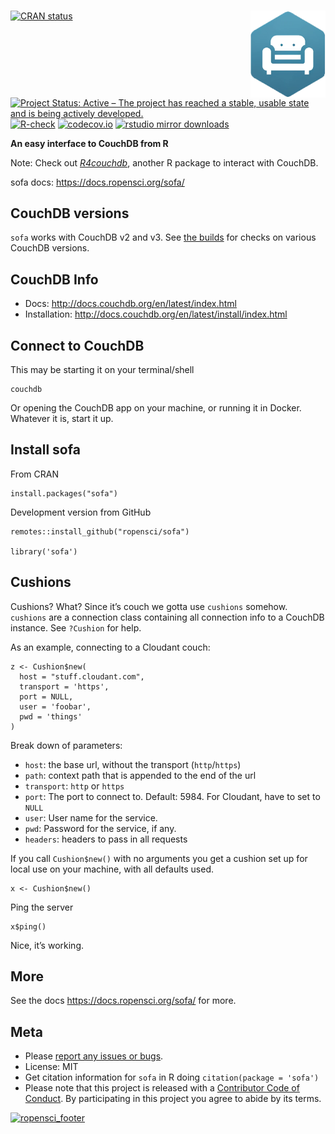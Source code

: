 # <img src="man/figures/logo.png" width=120px align="right" />

<!-- badges: start -->

[![CRAN
status](https://www.r-pkg.org/badges/version/sofa)](https://CRAN.R-project.org/package=sofa)
[![Project Status: Active – The project has reached a stable, usable
state and is being actively
developed.](https://www.repostatus.org/badges/latest/active.svg)](https://www.repostatus.org/#active)
[![R-check](https://github.com/ropensci/sofa/workflows/R-check/badge.svg)](https://github.com/ropensci/sofa/actions)
[![codecov.io](https://codecov.io/github/ropensci/sofa/coverage.svg?branch=master)](https://codecov.io/github/ropensci/sofa?branch=master)
[![rstudio mirror
downloads](https://cranlogs.r-pkg.org/badges/sofa?color=ff69b4)](https://github.com/metacran/cranlogs.app)
<!-- badges: end -->

**An easy interface to CouchDB from R**

Note: Check out [*R4couchdb*](https://github.com/wactbprot/R4CouchDB),
another R package to interact with CouchDB.

sofa docs: <https://docs.ropensci.org/sofa/>

## CouchDB versions

`sofa` works with CouchDB v2 and v3. See [the
builds](https://github.com/ropensci/sofa/actions?query=workflow%3AR-check)
for checks on various CouchDB versions.

## CouchDB Info

-   Docs: <http://docs.couchdb.org/en/latest/index.html>
-   Installation: <http://docs.couchdb.org/en/latest/install/index.html>

## Connect to CouchDB

This may be starting it on your terminal/shell

    couchdb

Or opening the CouchDB app on your machine, or running it in Docker.
Whatever it is, start it up.

## Install sofa

From CRAN

    install.packages("sofa")

Development version from GitHub

    remotes::install_github("ropensci/sofa")

    library('sofa')

## Cushions

Cushions? What? Since it’s couch we gotta use `cushions` somehow.
`cushions` are a connection class containing all connection info to a
CouchDB instance. See `?Cushion` for help.

As an example, connecting to a Cloudant couch:

    z <- Cushion$new(
      host = "stuff.cloudant.com",
      transport = 'https',
      port = NULL,
      user = 'foobar',
      pwd = 'things'
    )

Break down of parameters:

-   `host`: the base url, without the transport (`http`/`https`)
-   `path`: context path that is appended to the end of the url
-   `transport`: `http` or `https`
-   `port`: The port to connect to. Default: 5984. For Cloudant, have to
    set to `NULL`
-   `user`: User name for the service.
-   `pwd`: Password for the service, if any.
-   `headers`: headers to pass in all requests

If you call `Cushion$new()` with no arguments you get a cushion set up
for local use on your machine, with all defaults used.

    x <- Cushion$new()

Ping the server

    x$ping()

Nice, it’s working.

## More

See the docs <https://docs.ropensci.org/sofa/> for more.

## Meta

-   Please [report any issues or
    bugs](https://github.com/ropensci/sofa/issues).
-   License: MIT
-   Get citation information for `sofa` in R doing
    `citation(package = 'sofa')`
-   Please note that this project is released with a [Contributor Code
    of
    Conduct](https://github.com/ropensci/sofa/blob/master/CODE_OF_CONDUCT.md).
    By participating in this project you agree to abide by its terms.

[![ropensci\_footer](https://ropensci.org/public_images/github_footer.png)](https://ropensci.org)
